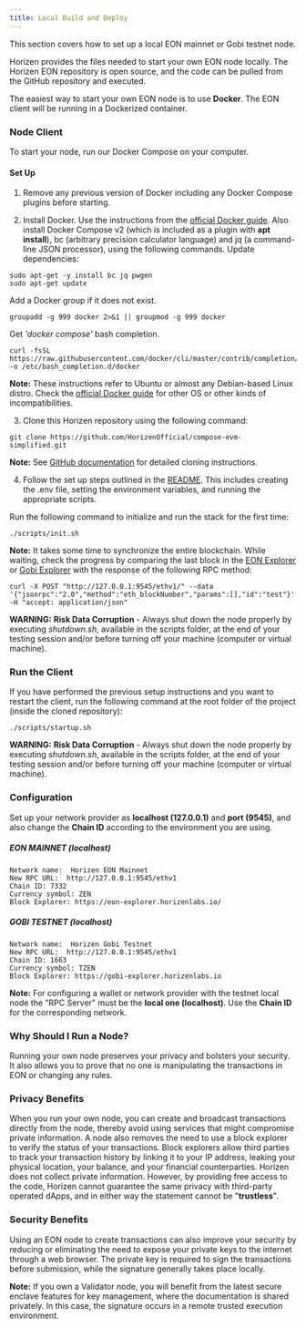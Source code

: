 ```yaml
---
title: Local Build and Deploy
---
```


This section covers how to set up a local EON mainnet or Gobi testnet node.

Horizen provides the files needed to start your own EON node locally. The Horizen EON repository is open source, and the code can be pulled from the GitHub repository and executed. 

The easiest way to start your own EON node is to use **Docker**. The EON client will be running in a Dockerized container. 

### Node Client
To start your node, run our Docker Compose on your computer.  

#### Set Up

1. Remove any previous version of Docker including any Docker Compose plugins before starting.

2. Install Docker. Use the instructions from the [official Docker guide](https://docs.docker.com/engine/install/). Also install Docker Compose v2 (which is included as a plugin with **apt install**), bc (arbitrary precision calculator language) and jq (a command-line JSON processor), using the following commands. Update dependencies:

 ```
 sudo apt-get -y install bc jq pwgen
 sudo apt-get update
 ```

 Add a Docker group if it does not exist.

 ```
 groupadd -g 999 docker 2>&1 || groupmod -g 999 docker
 ```

 Get *'docker compose'* bash completion.

 ```
curl -fsSL https://raw.githubusercontent.com/docker/cli/master/contrib/completion/bash/docker -o /etc/bash_completion.d/docker
 ```
 **Note:** These instructions refer to Ubuntu or almost any Debian-based Linux distro. Check the [official Docker guide](https://docs.docker.com/engine/install/) for other OS or other kinds of incompatibilities.

3. Clone this Horizen repository using the following command:

 ```
 git clone https://github.com/HorizenOfficial/compose-evm-simplified.git
 ```

 **Note:** See [GitHub documentation](https://docs.github.com/en/repositories/creating-and-managing-repositories/cloning-a-repository?tool=cli) for detailed cloning instructions.

4. Follow the set up steps outlined in the [README](https://github.com/HorizenOfficial/compose-evm-simplified#setup). This includes creating the .env file, setting the environment variables, and running the appropriate scripts.

 Run the following command to initialize and run the stack for the first time:
 ```
 ./scripts/init.sh
 ```

 **Note:** It takes some time to synchronize the entire blockchain. While waiting, check the progress by comparing the last block in the [EON Explorer](https://eon-explorer.horizenlabs.io/) or [Gobi Explorer](https://gobi-explorer.horizenlabs.io) with the response of the following RPC method:

 ```
 curl -X POST "http://127.0.0.1:9545/ethv1/" --data '{"jsonrpc":"2.0","method":"eth_blockNumber","params":[],"id":"test"}' -H "accept: application/json"
 ```

**WARNING:** **Risk Data Corruption** - Always shut down the node properly by executing *shutdown.sh*, available in the scripts folder, at the end of your testing session and/or before turning off your machine (computer or virtual machine). 


### Run the Client
If you have performed the previous setup instructions and you want to restart the client, run the following command at the root folder of the project (inside the cloned repository):

```
./scripts/startup.sh
```

**WARNING:** **Risk Data Corruption** - Always shut down the node properly by executing *shutdown.sh*, available in the scripts folder, at the end of your testing session and/or before turning off your machine (computer or virtual machine). 

### Configuration
Set up your network provider as **localhost (127.0.0.1)** and **port (9545)**, and also change the **Chain ID** according to the environment you are using.

##### EON MAINNET (localhost)

```
Network name:  Horizen EON Mainnet 
New RPC URL:  http://127.0.0.1:9545/ethv1
Chain ID: 7332 
Currency symbol: ZEN
Block Explorer: https://eon-explorer.horizenlabs.io/
```

##### GOBI TESTNET (localhost)

```
Network name:  Horizen Gobi Testnet
New RPC URL:  http://127.0.0.1:9545/ethv1 
Chain ID: 1663
Currency symbol: TZEN
Block Explorer: https://gobi-explorer.horizenlabs.io
```

**Note:** For configuring a wallet or network provider with the testnet local node the "RPC Server" must be the **local one (localhost)**. Use the **Chain ID** for  the  corresponding  network. 

### Why Should I Run a Node?

Running your own node preserves your privacy and bolsters your security. It also allows you to prove that no one is manipulating the transactions in EON or changing any rules.

### Privacy Benefits

When you run your own node, you can create and broadcast transactions directly from the node, thereby avoid using services that might compromise private information. A node also removes the need to use a block explorer to verify the status of your transactions. Block explorers allow third parties to track your transaction history by linking it to your IP address, leaking your physical location, your balance, and your financial counterparties.
Horizen does not collect private information. However, by providing free access to the code, Horizen cannot guarantee the same privacy with third-party operated dApps, and in either way the statement cannot be "**trustless**".

### Security Benefits
Using an EON node to create transactions can also improve your security by reducing or eliminating the need to expose your private keys to the internet through a web browser. The private key is required to sign the transactions before submission, while the signature generally takes place locally.

**Note:** If you own a Validator node, you will benefit from the latest secure enclave features for key management, where the documentation is shared privately. In this case, the signature occurs in a remote trusted execution environment.

